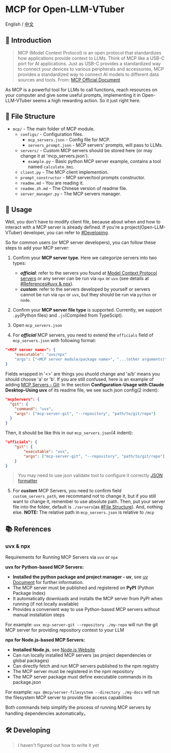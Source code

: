 # MCP for Open-LLM-VTuber

English / [中文](./readme.zh.md)

## 📄 Introduction

> MCP (Model Context Protocol) is an open protocol that standardizes how applications provide context to LLMs. Think of MCP like a USB-C port for AI applications. Just as USB-C provides a standardized way to connect your devices to various peripherals and accessories, MCP provides a standardized way to connect AI models to different data sources and tools.
> From: [MCP Official Document][1]

As MCP is a powerful tool for LLMs to call functions, reach resources on your computer and give some useful prompts, implementing it in Open-LLM-VTuber seems a high rewarding action. So it just right here.



## 📁 File Structure

- `mcp/` - The main folder of MCP module.
    - `configs/` - Configuration files.
        - `mcp_servers.json` - Config file for MCP.
        - `servers_prompt.json` - MCP servers' prompts, will pass to LLMs.
    - `servers/` - Custom MCP servers should be stored here (or may change it at 'mcp_servers.json').
        - `example.py` - Basic python MCP server example, contains a tool named `calculate_bmi`.
    - `client.py` - The MCP client implemention.
    - `prompt_constructor` - MCP server/tool prompts constructor.
    - `readme.md` - You are reading it.
    - `readme.zh.md` - The Chinese version of readme file.
    - `server_manager.py` - The MCP servers manager.



## 🔧 Usage

Well, you don't have to modify client file, because about when and how to interact with a MCP server is already defined. If you're a project(Open-LLM-VTuber) developer, you can refer to [#Developing](#️-developing). 

So for common users (or MCP server developers), you can follow these steps to add your MCP server:

1. Confirm your **MCP server type**. Here we categorize servers into two types:
    - ***official***: refer to the servers you found at [Model Context Protocol servers][2] or any server can be run via `npx` or `uvx` (see details at [#References#uvx & npx](#uvx--npx)).
    - ***custom***: refer to the servers developed by yourself or servers cannot be run via `npx` or `uvx`, but they should be run via `python` or `node`.

2. Confirm your **MCP server file type** is supported. Currently, we support `.py`(Python files) and `.js`(Compiled from TypeScipt).

3. Open `mcp_servers.json`

4. For ***official*** MCP servers, you need to extend the `officials` field of `mcp_servers.json` with following format:
```json
"<MCP server name>": {
    "executable": "uvx/npx"
    "args": ["<MCP server module/package name>", "...(other arguments)"]
}
```
Fields wrapped in '<>' are things you shuold change and 'a/b' means you should choose 'a' or 'b'. If you are still confused, here is an example of adding [MCP Servers - Git][3]:
In the section **Configuration-Usage with Claude Desktop-Using uvx** of its readme file, we see such json config(2 indent):
```json
"mcpServers": {
  "git": {
    "command": "uvx",
    "args": ["mcp-server-git", "--repository", "path/to/git/repo"]
  }
}
```
Then, it should be like this in our `mcp_servers.json`(4 indent):
```json
"officials": {
    "git": {
        "executable": "uvx",
        "args": ["mcp-server-git", "--repository", "path/to/git/repo"]
    }
}
```
> You may need to use json validate tool to configure it correctly
> [JSON formatter][4]

5. For ***custom*** MCP Servers, you need to confirm field `custom_servers_path`, we recommand not to change it, but if you still want to change it, remember to use absolute path. Then, put your server file into the folder, default is `./servers`(as [#File Structure](#-file-structure)). And, nothing else.
**NOTE:** The relative path in `mcp_servers.json` is relative to `/mcp`



## 📚 References

### uvx & npx
Requirements for Running MCP Servers via `uvx` or `npx`

**uvx for Python-based MCP Servers:**

- **Installed the python package and project manager - uv**, see [uv Document][5] for further information.
- The MCP server must be published and registered on **PyPI** (Python Package Index)
- It automatically downloads and installs the MCP server from PyPI when running (if not locally available)
- Provides a convenient way to use Python-based MCP servers without manual installation steps

For example: `uvx mcp-server-git --repository ./my-repo` will run the git MCP server for providing repository context to your LLM

**npx for Node.js-based MCP Servers:**

- **Installed Node.js**, see [Node.js Website][6]
- Can run locally installed MCP servers (as project dependencies or global packages)
- Can directly fetch and run MCP servers published to the npm registry
- The MCP server must be registered in the npm repository
- The MCP server package must define executable commands in its package.json

For example: `npx @mcp/server-filesystem --directory ./my-docs` will run the filesystem MCP server to provide file access capabilities

Both commands help simplify the process of running MCP servers by handling dependencies automatically。



## 🛠️ Developing

> I haven't figured out how to write it yet



[1]: <https://modelcontextprotocol.io/introduction>
[2]: <https://github.com/modelcontextprotocol/servers>
[3]: <https://github.com/modelcontextprotocol/servers/tree/main/src/git#configuration>
[4]: <https://jsonformatter.org/>
[5]: <https://docs.astral.sh/uv/getting-started/installation/>
[6]: <https://nodejs.org/en>